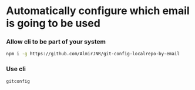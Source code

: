 # Automatically configure which email is going to be used

### Allow cli to be part of your system
```bash
npm i -g https://github.com/AlmirJNR/git-config-localrepo-by-email
```

### Use cli
```bash
gitconfig
```